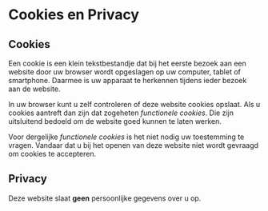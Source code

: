 # Cookies en Privacy

## Cookies
Een cookie is een klein tekstbestandje dat bij het eerste bezoek aan een website door uw browser wordt opgeslagen op uw computer, tablet of smartphone. Daarmee is uw apparaat te herkennen tijdens ieder bezoek aan de website.

In uw browser kunt u zelf controleren of deze website cookies opslaat. Als u cookies aantreft dan zijn dat zogeheten _functionele cookies_. Die zijn uitsluitend bedoeld om de website goed kunnen te laten werken.

Voor dergelijke _functionele cookies_ is het niet nodig uw toestemming te vragen. Vandaar dat u bij het openen van deze website niet wordt gevraagd om cookies te accepteren.

## Privacy
Deze website slaat **geen** persoonlijke gegevens over u op.
